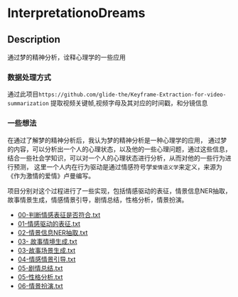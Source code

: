 # InterpretationoDreams

## Description
通过梦的精神分析，诠释心理学的一些应用


### 数据处理方式
通过此项目`https://github.com/glide-the/Keyframe-Extraction-for-video-summarization`
提取视频关键帧,视频字母及其对应的时间戳，和分镜信息
 
### 一些想法
在通过了解梦的精神分析后，我认为梦的精神分析是一种心理学的应用，
通过梦的内容，可以分析出一个人的心理状态，以及他的一些心理问题，通过这些信息，
结合一些社会学知识，可以对一个人的心理状态进行分析，从而对他的一些行为进行预测，
这里一个人内在行为驱动是通过情感符号学`爱情语义学`来定义，来源为《作为激情的爱情》卢曼编写。

项目分别对这个过程进行了一些实现，包括情感驱动的表征，情景信息NER抽取，故事情景生成，情感情景引导，剧情总结，性格分析，情景扮演。
- [00-判断情感表征是否符合.txt](%E6%A2%A6%E4%B8%8E%E5%88%9B%E9%80%A0%E6%80%A7%E5%88%86%E6%9E%90%2F%E8%99%9A%E6%8B%9F%E7%BD%91%E5%8F%8B%2F%E8%A1%8C%E4%B8%BA%E9%A9%B1%E5%8A%A8%2F00-%E5%88%A4%E6%96%AD%E6%83%85%E6%84%9F%E8%A1%A8%E5%BE%81%E6%98%AF%E5%90%A6%E7%AC%A6%E5%90%88.txt)
- [01-情感驱动的表征.txt](%E6%A2%A6%E4%B8%8E%E5%88%9B%E9%80%A0%E6%80%A7%E5%88%86%E6%9E%90%2F%E8%99%9A%E6%8B%9F%E7%BD%91%E5%8F%8B%2F%E8%A1%8C%E4%B8%BA%E9%A9%B1%E5%8A%A8%2F01-%E6%83%85%E6%84%9F%E9%A9%B1%E5%8A%A8%E7%9A%84%E8%A1%A8%E5%BE%81.txt)
- [02-情景信息NER抽取.txt](%E6%A2%A6%E4%B8%8E%E5%88%9B%E9%80%A0%E6%80%A7%E5%88%86%E6%9E%90%2F%E8%99%9A%E6%8B%9F%E7%BD%91%E5%8F%8B%2F%E8%A1%8C%E4%B8%BA%E9%A9%B1%E5%8A%A8%2F02-%E6%83%85%E6%99%AF%E4%BF%A1%E6%81%AFNER%E6%8A%BD%E5%8F%96.txt)
- [03- 故事情境生成.txt](%E6%A2%A6%E4%B8%8E%E5%88%9B%E9%80%A0%E6%80%A7%E5%88%86%E6%9E%90%2F%E8%99%9A%E6%8B%9F%E7%BD%91%E5%8F%8B%2F%E8%A1%8C%E4%B8%BA%E9%A9%B1%E5%8A%A8%2F03-%20%E6%95%85%E4%BA%8B%E6%83%85%E5%A2%83%E7%94%9F%E6%88%90.txt)
- [03-故事场景生成.txt](%E6%A2%A6%E4%B8%8E%E5%88%9B%E9%80%A0%E6%80%A7%E5%88%86%E6%9E%90%2F%E8%99%9A%E6%8B%9F%E7%BD%91%E5%8F%8B%2F%E8%A1%8C%E4%B8%BA%E9%A9%B1%E5%8A%A8%2F03-%E6%95%85%E4%BA%8B%E5%9C%BA%E6%99%AF%E7%94%9F%E6%88%90.txt)
- [04-情感情景引导.txt](%E6%A2%A6%E4%B8%8E%E5%88%9B%E9%80%A0%E6%80%A7%E5%88%86%E6%9E%90%2F%E8%99%9A%E6%8B%9F%E7%BD%91%E5%8F%8B%2F%E8%A1%8C%E4%B8%BA%E9%A9%B1%E5%8A%A8%2F04-%E6%83%85%E6%84%9F%E6%83%85%E6%99%AF%E5%BC%95%E5%AF%BC.txt)
- [05-剧情总结.txt](%E6%A2%A6%E4%B8%8E%E5%88%9B%E9%80%A0%E6%80%A7%E5%88%86%E6%9E%90%2F%E8%99%9A%E6%8B%9F%E7%BD%91%E5%8F%8B%2F%E8%A1%8C%E4%B8%BA%E9%A9%B1%E5%8A%A8%2F05-%E5%89%A7%E6%83%85%E6%80%BB%E7%BB%93.txt)
- [05-性格分析.txt](%E6%A2%A6%E4%B8%8E%E5%88%9B%E9%80%A0%E6%80%A7%E5%88%86%E6%9E%90%2F%E8%99%9A%E6%8B%9F%E7%BD%91%E5%8F%8B%2F%E8%A1%8C%E4%B8%BA%E9%A9%B1%E5%8A%A8%2F05-%E6%80%A7%E6%A0%BC%E5%88%86%E6%9E%90.txt)
- [06-情景扮演.txt](%E6%A2%A6%E4%B8%8E%E5%88%9B%E9%80%A0%E6%80%A7%E5%88%86%E6%9E%90%2F%E8%99%9A%E6%8B%9F%E7%BD%91%E5%8F%8B%2F%E8%A1%8C%E4%B8%BA%E9%A9%B1%E5%8A%A8%2F06-%E6%83%85%E6%99%AF%E6%89%AE%E6%BC%94.txt)
